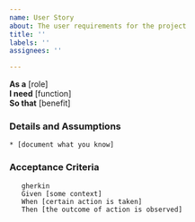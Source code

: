 ```yaml
---
name: User Story
about: The user requirements for the project
title: ''
labels: ''
assignees: ''

---
```


**As a** [role]  
**I need** [function]  
**So that** [benefit]  
      
### Details and Assumptions
    * [document what you know]      
### Acceptance Criteria     
       gherkin 
       Given [some context]
       When [certain action is taken]
       Then [the outcome of action is observed]
